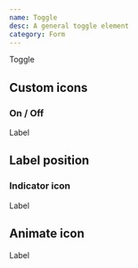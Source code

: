 ```yaml
---
name: Toggle
desc: A general toggle element
category: Form
---
```


<core-knobs element="core-toggle">
<core-toggle>Toggle</core-toggle>
</core-knobs>

## Custom icons

### On / Off

<core-knobs hideTabs  element="core-toggle">
<core-toggle checked>
  <i slot="on" style="--ggs: 0.8;" class="gg-sun"></i>
  Label
  <i slot="off" style="--ggs: 0.8;" class="gg-moon"></i>
</core-toggle>
</core-knobs>

## Label position

<core-knobs hideTabs  element="core-toggle">
  <style>
    .position {
      flex-direction: row-reverse;
    }
    .position::part(label) {
      margin-right: var(--core-space-md);
      margin-left: 0;
    }
  </style>
  <core-toggle label="Left label" class="position"></core-toggle>
</core-knobs>

### Indicator icon

<core-knobs hideTabs  element="core-toggle">
<style>
  .indicator-icon [slot="indicator"]{
    display: none;
  }
  .indicator-icon[checked] [slot="indicator"]{
    display: block;
  }
</style>
<core-toggle class="indicator-icon" checked>
   <ion-icon slot="indicator" name="checkmark-outline">
  Label
</core-toggle>
</core-knobs>

## Animate icon

<core-knobs hideTabs  element="core-toggle">
<style>
  .toggle-animation [slot="on"] {
    opacity: 0;
    transition: all 0.5s ease;
    transform: rotate(-45deg);
  }
  .toggle-animation[checked] [slot="on"] {
    opacity: 1;
    visibility: visible;
    transform: rotate(0deg);
  }
</style>
<core-toggle class="toggle-animation">
  <i slot="on" class="gg-check"></i>
  Label
</core-toggle>
</core-knobs>

